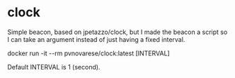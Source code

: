 # clock

Simple beacon, based on jpetazzo/clock, but I made the beacon a script so I can take an argument instead of just having a fixed interval.  

docker run -it --rm pvnovarese/clock:latest [INTERVAL] 

Default INTERVAL is 1 (second).
